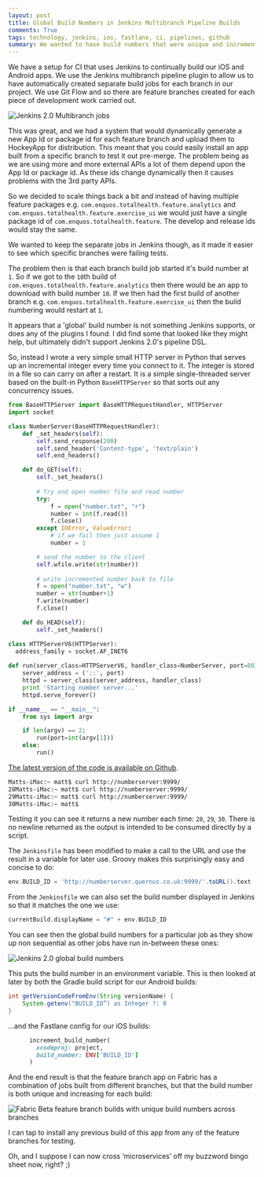 ```yaml
---
layout: post
title: Global Build Numbers in Jenkins Multibranch Pipeline Builds
comments: True
tags: technology, jenkins, ios, fastlane, ci, pipelines, github
summary: We wanted to have build numbers that were unique and incremental across all of our build jobs. Here is how I did it with a small python microservice.
---
```


We have a setup for CI that uses Jenkins to continually build our iOS and Android apps. We use the Jenkins multibranch pipeline plugin to allow us to have automatically created separate build jobs for each branch in our project. We use Git Flow and so there are feature branches created for each piece of development work carried out.

![Jenkins 2.0 Multibranch jobs](/public/jenkins_multibranch_view.png)

This was great, and we had a system that would dynamically generate a new App Id or package id for each feature branch and upload them to HockeyApp for distribution. This meant that you could easily install an app built from a specific branch to test it out pre-merge. The problem being as we are using more and more external APIs a lot of them depend upon the App Id or package id. As these ids change dynamically then it causes problems with the 3rd party APIs.

So we decided to scale things back a bit and instead of having multiple feature packages e.g. `com.enquos.totalhealth.feature.analytics` and `com.enquos.totalhealth.feature.exercise_ui` we would just have a single package id of `com.enquos.totalhealth.feature`. The develop and release ids would stay the same. 

We wanted to keep the separate jobs in Jenkins though, as it made it easier to see which specific branches were failing tests. 

The problem then is that each branch build job started it's build number at `1`. So if we got to the `10`th build of `com.enquos.totalhealth.feature.analytics` then there would be an app to download with build number `10`. If we then had the first build of another branch e.g.  `com.enquos.totalhealth.feature.exercise_ui` then the build numbering would restart at `1`.

It appears that a 'global' build number is not something Jenkins supports, or does any of the plugins I found. I did find some that looked like they might help, but ultimately didn't support Jenkins 2.0's pipeline DSL.

So, instead I wrote a very simple small HTTP server in Python that serves up an incremental integer every time you connect to it. The integer is stored in a file so can carry on after a restart. It is a simple single-threaded server based on the built-in Python `BaseHTTPServer` so that sorts out any concurrency issues. 

```python
from BaseHTTPServer import BaseHTTPRequestHandler, HTTPServer
import socket

class NumberServer(BaseHTTPRequestHandler):
    def _set_headers(self):
        self.send_response(200)
        self.send_header('Content-type', 'text/plain')
        self.end_headers()

    def do_GET(self):
        self._set_headers()
        
        # Try and open number file and read number
        try:
            f = open("number.txt", "r")
            number = int(f.read())
            f.close()
        except IOError, ValueError:
            # if we fail then just assume 1
            number = 1

        # send the number to the client
        self.wfile.write(str(number))
        
        # write incremented number back to file
        f = open("number.txt", "w")
        number = str(number+1)
        f.write(number)
        f.close()

    def do_HEAD(self):
        self._set_headers()

class HTTPServerV6(HTTPServer):
  address_family = socket.AF_INET6        
        
def run(server_class=HTTPServerV6, handler_class=NumberServer, port=80):
    server_address = ('::', port)
    httpd = server_class(server_address, handler_class)
    print 'Starting number server...'
    httpd.serve_forever()

if __name__ == "__main__":
    from sys import argv

    if len(argv) == 2:
        run(port=int(argv[1]))
    else:
        run()

```

[The latest version of the code is available on Github](https://github.com/hammertoe/numberserver). 

```bash
Matts-iMac:~ matt$ curl http://numberserver:9999/
28Matts-iMac:~ matt$ curl http://numberserver:9999/
29Matts-iMac:~ matt$ curl http://numberserver:9999/
30Matts-iMac:~ matt$ 
```

Testing it you can see it returns a new number each time: `28`, `29`, `30`. There is no newline returned as the output is intended to be consumed directly by a script.

The `Jenkinsfile` has been modified to make a call to the URL and use the result in a variable for later use. Groovy makes this surprisingly easy and concise to do:

```groovy
env.BUILD_ID = 'http://numberserver.quernus.co.uk:9999/'.toURL().text
```

From the `Jenkinsfile` we can also set the build number displayed in Jenkins so that it matches the one we use:

```groovy
currentBuild.displayName = "#" + env.BUILD_ID
```

You can see then the global build numbers for a particular job as they show up non sequential as other jobs have run in-between these ones:

![Jenkins 2.0 global build numbers](/public/jenkins_global_build_numbers.png)

This puts the build number in an environment variable. This is then looked at later by both the Gradle build script for our Android builds: 

```groovy
int getVersionCodeFromEnv(String versionName) {
    System.getenv("BUILD_ID”) as Integer ?: 0
}
```

…and the Fastlane config for our iOS builds:

```ruby
      increment_build_number(
        xcodeproj: project,
        build_number: ENV['BUILD_ID']
      )
```

And the end result is that the feature branch app on Fabric has a combination of jobs built from different branches, but that the build number is both unique and increasing for each build:

![Fabric Beta feature branch builds with unique build numbers across branches](/public/fabric_beta_unique_build_numbers.jpg)

I can tap to install any previous build of this app from any of the feature branches for testing.

Oh, and I suppose I can now cross ‘microservices’ off my buzzword bingo sheet now, right? ;)

